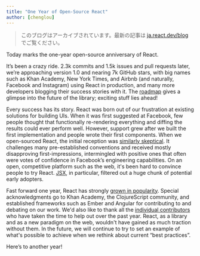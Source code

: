 ```yaml
---
title: "One Year of Open-Source React"
author: [chenglou]
---
```


<div class="scary">

> このブログはアーカイブされています。最新の記事は [ja.react.dev/blog](https://ja.react.dev/blog) でご覧ください。

</div>

Today marks the one-year open-source anniversary of React.

It’s been a crazy ride. 2.3k commits and 1.5k issues and pull requests later, we’re approaching version 1.0 and nearing 7k GitHub stars, with big names such as Khan Academy, New York Times, and Airbnb (and naturally, Facebook and Instagram) using React in production, and many more developers blogging their success stories with it. The [roadmap](/blog/2014/03/28/the-road-to-1.0.html) gives a glimpse into the future of the library; exciting stuff lies ahead!

Every success has its story. React was born out of our frustration at existing solutions for building UIs. When it was first suggested at Facebook, few people thought that functionally re-rendering everything and diffing the results could ever perform well. However, support grew after we built the first implementation and people wrote their first components. When we open-sourced React, the initial reception was [similarly skeptical](https://www.reddit.com/r/programming/comments/1fak87/react_facebooks_latest_javascript_client_library/). It challenges many pre-established conventions and received mostly disapproving first-impressions, intermingled with positive ones that often were votes of confidence in Facebook’s engineering capabilities. On an open, competitive platform such as the web, it's been hard to convince people to try React. [JSX](/docs/jsx-in-depth.html), in particular, filtered out a huge chunk of potential early adopters.

Fast forward one year, React has strongly [grown in popularity](https://news.ycombinator.com/item?id=7489959). Special acknowledgments go to Khan Academy, the ClojureScript community, and established frameworks such as Ember and Angular for contributing to and debating on our work. We'd also like to thank all the [individual contributors](https://github.com/facebook/react/graphs/contributors) who have taken the time to help out over the past year. React, as a library and as a new paradigm on the web, wouldn't have gained as much traction without them. In the future, we will continue to try to set an example of what's possible to achieve when we rethink about current “best practices”.

Here’s to another year!
